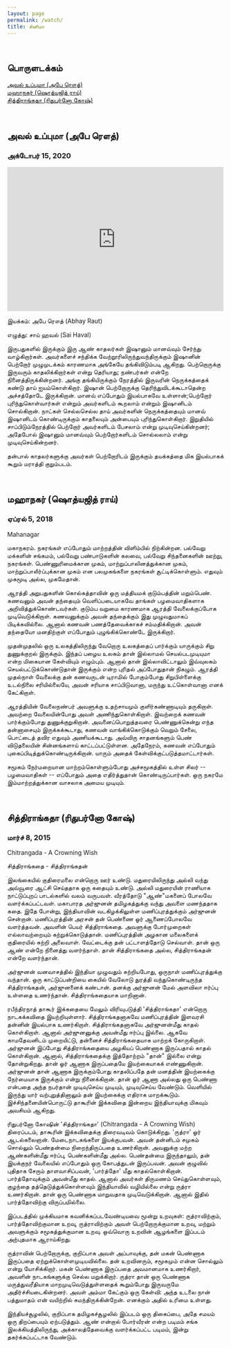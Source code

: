 ```yaml
---
layout: page
permalink: /watch/
title: சினிமா
---
```



<br>

## பொருளடக்கம்
[அவல் உப்புமா (அபே ரௌத்)](#அவல்_உப்புமா)<br>
[மஹாநகர் (ஷொத்யஜித் ராய்)](#மஹாநகர்)<br>
[சித்திராங்கதா (ரிதுபர்னோ கோஷ்)](#சித்திராங்கதா)<br>

<br>

<!-- ## June 15, 2021
### Les Amities Particulieres (This Special Friendship)
https://www.youtube.com/watch?v=qor1ecEWFFI


<br>

## 2020
### Benjamin British movie

<br>

## June 18, 2021
### The 400 Blows (Francois Truffaut) -->

<a name="அவல்_உப்புமா"></a>

## அவல் உப்புமா (அபே ரௌத்)
### அக்டோபர் 15, 2020


<iframe width="500" height="333" src="https://www.youtube.com/embed/09atONSkJ5I" frameborder="0" allow="accelerometer; autoplay; clipboard-write; encrypted-media; gyroscope; picture-in-picture" allowfullscreen></iframe>

இயக்கம்: அபே ரௌத் (Abhay Raut)

எழுத்து: சாய் ஹவல் (Sai Haval)

இருபதுகளில் இருக்கும் இரு ஆண் காதலர்கள் இஷானும் மானவ்வும் சேர்ந்து வாழ்கிறார்கள். அவர்களைச் சந்திக்க வேற்றூரிலிருந்துவந்திருக்கும் இஷானின் பெற்றோர் முழுமுடக்கம் காரணமாக அங்கேயே தங்கிவிடும்படி ஆகிறது. பெற்றொருக்கு இருவரும் காதலிக்கிறார்கள் என்று தெரியாது; நண்பர்கள் என்றே நினைத்திருக்கின்றனர். அங்கு தங்கியிருக்கும் நேரத்தில் இருவரின் நெருக்கத்தைக் கண்டு தாய் ஐயம்கொள்கிறார். இஷான் பெற்றோருக்கு தெரிந்துவிடக்கூடாதென்ற அச்சத்தோடே இருக்கிறான். மானவ் எப்போதும் இயல்பாகவே உள்ளான்;பெற்றோர் புரிந்துகொள்வார்கள் என்றும் அவர்களிடம் கூறலாம் என்றும் இஷானிடம் சொல்கிறான். நாட்கள் செல்லசெல்ல தாய் அவர்களின் நெருக்கத்தையும் மானவ் இஷானிடம் கொண்டிருக்கும் காதலையும் அன்பையும் புரிந்துகொள்கிறார். இறுதியில் சாப்பிடும்நேரத்தில் பெற்றோர் அவர்களிடம் பேசலாம் என்று முடிவுசெய்கின்றனர்; அதேபோல் இஷானும் மானவ்வும் பெற்றோர்களிடம் சொல்லலாம் என்று முடிவுசெய்கின்றனர்.

தன்பால் காதலர்களுக்கு அவர்கள் பெற்றோரிடம் இருக்கும் தயக்கத்தை மிக இயல்பாகக் கூறும் மராத்தி குறும்படம். 

<br>

<a name="மஹாநகர்"></a>

## மஹாநகர் (ஷொத்யஜித் ராய்)
### ஏப்ரல் 5, 2018

Mahanagar 

மகாநகரம். நகரங்கள் எப்போதும் மாற்றத்தின் விளிம்பில் நிற்கின்றன. பல்வேறு மக்களின் சங்கமம், பல்வேறு பண்பாடுகளின் கலவை, பல்வேறு சிந்தனைகளின் ஊற்று, நகரங்கள். பெண்ணுரிமைக்கான முகம், மாற்றுப்பாலினத்துக்கான முகம், மாற்றுப்பாலீர்ப்புக்கான முகம் என பலமுகங்களை நகரங்கள் சூட்டிக்கொள்ளும். எதுவும் முகமூடி அல்ல, முகமேதான். 

ஆரத்தி அறுபதுகளின் கொல்கத்தாவின் ஒரு மத்தியமக் குடும்பத்தின் மறும்பெண். கணவனும் அவன் தந்தையும் வெளிப்படையாகவே தாங்கள் பழமைவாதிகளாக அறிவித்துக்கொண்டவர்கள். குடும்ப வறுமை காரணமாக ஆரத்தி வேலைக்குப்போக முடிவெடுக்கிறாள். கணவனுக்கும் அவன் தந்தைக்கும் இது முழுவதுமாகப் பிடிக்கவில்லை. ஆனால் கணவன் பணத்தேவைக்காகச் சம்மதிக்கிறான். அவன் தந்தையோ மனதிற்குள் எப்போதும் புழுங்கிக்கொண்டே இருக்கிறார். 

முதன்முதலில் ஒரு உலகத்திலிருந்து வேறொரு உலகத்தைப் பார்க்கும் யாருக்கும் சிறு துணுக்குறல் இருக்கும். இந்தப் பழைய உலகம் தான் இல்லாமல் செயல்படமுடியுமா என்ற மிகையான கேள்வியும் எழும்பும். ஆனால் தான் இல்லாவிட்டாலும் இவ்வுலகம் செயல்பட்டுக்கொண்டுதான் இருக்கும் என்ற புரிதல் அப்போதுதான் நிகழும். ஆரத்தி முதல்நாள் வேலைக்கு தன் கணவருடன் டிராமில் போகும்போது சிறுபிள்ளைக்கு உடல்நிலை சரியில்லையே, அவன் சரியாக சாப்பிடுவானா, மருந்து உட்கொள்வானா எனக் கேட்கிறாள்.

ஆரத்தியின் வேலைநண்பர் அவளுக்கு உதற்சாயமும் குளிர்கண்ணாடியும் தருகிறாள். அவற்றை வேலையின்போது அவள் அணிந்துகொள்கிறாள். இவற்றைக் கணவன் பார்க்கும்போது துணுக்குறுகிறான். அவனைப்பொறுத்தவரை பெண்ணுக்கென்று எந்த தன்னாசையும் இருக்கக்கூடாது, கணவன் வாங்கிக்கொடுக்கும் வெறும் சேலை, பொட்டைத் தவிர எதுவும் அணியக்கூடாது. அவ்விரு சாதனங்களும் பெண் விடுதலையின் சின்னங்களாய் காட்டப்பட்டுள்ளன. அதேநேரம், கணவன் எப்போதும் புகைப்பிடித்துக்கொண்டிருக்கிறான். யாரும் அதைக் கேள்விக்குட்படுத்தமாட்டார்கள்.

சமூகம் நேர்மறையான மாற்றம்கொள்ளும்போது அச்சமூகத்தில் உள்ள சிலர் -- பழமைவாதிகள் -- எப்போதும் அதை எதிர்த்துதான் கொண்டிருப்பார்கள். ஒரு நகரமே இம்மாற்றத்துக்கான வாசலாக அமைய முடியும்.

<br>

<a name="சித்திராங்கதா"></a>

## சித்திராங்கதா (ரிதுபர்னோ கோஷ்)
### மார்ச் 8, 2015

Chitrangada - A Crowning Wish

சித்திராங்கதை - சித்திராங்கதன்

இலங்கையில் குதிரைமலை என்றொரு ஊர் உண்டு. மதுரையிலிருந்து அல்லி வந்து அவ்வூரை ஆட்சி செய்ததாக ஒரு கதையும் உண்டு. அல்லி மதுரையின் ராணியாக நாட்டுப்புறப் பாடல்களில் வலம் வருபவள். வீரத்தோடு "ஆண்"மகனைப் போலவே வளர்க்கப்பட்டவள். மகாபாரத அர்ஜுனன் தமிழகத்துக்கு வந்து அவளை மணந்ததாக கதை. இதே போன்று, இந்தியாவின் வடகிழக்கிலுள்ள மணிப்புரத்துக்கும் அர்ஜுனன் சென்றான். மணிப்புரத்தின் அரசன் தன் பெண்ணை ஓர் ஆணைப்போலவே வளர்த்தவன். அவளின் பெயர் சித்திராங்கதை. அவளுக்கு போர்முறைகள் எல்லாவற்றையும் கற்றுக்கொடுத்தான். மணிப்புரத்தின் அழகான மலைகளைக் குதிரையில் சுற்றி அலைவாள். வேட்டைக்கு தன் பட்டாளத்தோடு செல்வாள். தான் ஒரு ஆண் என்றே நினைத்து வளர்ந்தாள். தான் சித்திராங்கதை அல்ல, சித்திராங்கதன் என்றே வளர்ந்தான்.

அர்ஜுனன் வனவாசத்தில் இந்தியா முழுவதும் சுற்றியபோது, ஒருநாள் மணிப்புரத்துக்கு வந்தான். ஒரு காட்டுப்பன்றியை கையில் வேலோடு துரத்தி வந்துகொண்டிருந்த சித்திராங்கதன், அர்ஜுனனைக் கண்டான். தனக்கு அர்ஜுனன் மேல் அளவிலா ஈர்ப்பு உள்ளதை உணர்ந்தான். சித்திராங்கதையாக மாறினான்.

ரபீந்திரநாத் தாகூர் இக்கதையை மேலும் விரிவுபடுத்தி 'சித்திராங்கதா' என்றொரு நாடகக்கவிதை இயற்றியுள்ளார். சித்திராங்கதனாகவே மணிப்புரத்தின் இளவரசி தன்னின் இயல்பாக உணர்கிறாள். சித்திராங்கதனாகவே அர்ஜுனன்மீது காதல் கொள்கிறாள். ஆனால் அர்ஜுனனுக்கு அவன்மீது ஈர்ப்பு இல்லை. ஆகவே காமதேவனிடம் முறையிட்டு, தன்னைச் சித்திராங்கதையாக மாற்றக் கோருகிறாள். அர்ஜுனன் இப்போது சித்திராங்கதையை அழகியப் பெண்ணாக இருப்பதால் காதல் கொள்கிறான். ஆனால், சித்திராங்கதைக்கு இத்தோற்றம் "தான்" இல்லை என்று தோன்றுகிறது. தான் ஓர் ஆணாக இருப்பதையே இயற்கையாகக் எண்ணுகிறான். அர்ஜுனன் தான் ஆணாக இருக்கும்போது காதலிப்பதே தன் மனத்தின் இயற்கைக்கு நேர்மையாக இருக்கும் என்று நினைக்கிறான். தான் ஓர் ஆணா அல்லது ஒரு பெண்ணா என்பதை அந்த நபர்தான் முடிவுசெய்ய முடியும், முடிவுசெய்ய வேண்டும். வெளியில் இருந்து யார் வற்புறுத்தினாலும் தன் இயற்கைக்கு எதிராக மாறக்கூடும். இச்சிந்தனையின்பொருட்டு தாகூரின் இக்கவிதை இன்றைய இந்தியாவுக்கு மிகவும் அவசியம் ஆகிறது.

ரிதுபர்னோ கோஷின் 'சித்திராங்கதா' (Chitrangada - A Crowning Wish) திரைப்படம், தாகூரின் இக்கவிதைக்கு திரைவடிவம் கொடுக்கிறது. 'ருத்ரா' ஓர் ஆடல்கலைஞன். மேடைநாடகங்களை இயக்குபவன். அவன் தன்னிடம் சமுகம் சொல்லும் பெண்தன்மை நிறைந்திருப்பதை உணர்கிறான். அவனுக்கு மற்ற ஆண்களின்மீது ஈர்ப்பு, பெண்களின்மீது அல்ல. பெண்தன்மை இருந்தாலும், தன் இயக்குநர் வேலையில் எப்போதும் ஒரு கோபத்துடன் இருப்பவன். அவன் குழுவில் புதிதாக சேரும் தாளவாசிப்பவன், 'பார்த்தோ' மீது காதல்கொள்கிறான். பார்த்தோவுக்கும் அவன்மீது காதல். ஆனால் அவர்கள் திருமணம் செய்துகொள்ளவும், குழந்தை தத்தெடுத்துக்கொள்ளவும் இந்தியாவில் வழியில்லை என்று ருத்ரா உணர்கிறான். தான் ஒரு பெண்ணாக மாறுவதாக முடிவெடுக்கிறான். ஆனால் இதில் பார்த்தோவிற்கு விருப்பமில்லை.

இப்படத்தில் முக்கியமாக கவனிக்கப்படவேண்டியவை மூன்று உறவுகள்: ருத்ராவிற்கும், பார்த்தோவிற்குமான உறவு, ருத்ராவிற்கும் அவள் பெற்றோருக்குமான உறவு, மற்றும் அவளுக்கும் சமூகத்துக்குமான உறவு. ஒவ்வொரு உறவின் ஆழங்களை இப்படம் அற்புதமாக  ஆராய்கிறது.

ருத்ராவின் பெற்றோருக்கு, குறிப்பாக அவள் அப்பாவுக்கு, தன் மகன் பெண்ணாக இருப்பதை ஏற்றுக்கொள்ளமுடியவில்லை. தன் உறவினரும், சமூகமும் என்ன சொல்லும் என்று யோசிக்கிறார். மகன் பெண்ணாக இருப்பதை அவமானமாக உணர்கிறார், அவளின் நாடகங்களுக்கு செல்ல மறுக்கிறார். ருத்ரா தான் ஒரு பெண்ணாக மருத்துவரீதியாக மாறமுடிவெடுத்துள்ளதைக் கூறும்போது இருவருமே அதிர்ச்சியடைகின்றனர். அவள் அம்மா கேட்கும் ஒரு கேள்வி: அந்த உடலை நான் பத்துமாதம் என் வயிற்றில் சுமந்திருக்கின்றேன். எனக்கும் அதில் உரிமை உள்ளது.

இந்தியச்சூழலில், குறிப்பாக தமிழகச்சூழலில் இப்படம் ஒரு திகைப்பை, அதே சமயம் ஒரு திறப்பையும் ஏற்படுத்தும். ஆண் என்றால் போர்வீரன் என்ற படிமம் சங்க இலக்கியத்திலிருந்து, அக்காலத்தேவைக்கு வளர்க்கப்பட்ட படிமம், இன்று தகர்க்கப்பட்டாக வேண்டும்.

<br>
